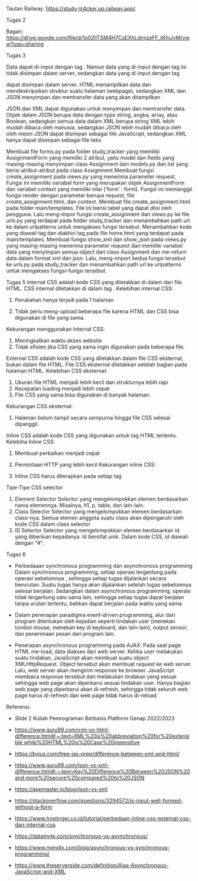 Tautan Railway: https://study-tr4cker.up.railway.app/

Tugas 2

Bagan: https://drive.google.com/file/d/1o02IlTSM4H7CsEXhLdmjzeFF_tKhiJvM/view?usp=sharing

Tugas 3 

Data dapat di-input dengan tag . Namun data yang di-input dengan tag ini tidak disimpan dalam server, sedangkan data yang di-input dengan tag

dapat disimpan dalam server.
HTML menampilkan data dan mendeskripsikan struktur suatu halaman (webpage), sedangkan XML dan JSON menyimpan dan mentransfer data yang akan ditampilkan

JSON dan XML dapat digunakan untuk menyimpan dan mentransfer data. Objek dalam JSON berupa data dengan type string, angka, array, atau Boolean, sedangkan semua data dalam XML berupa string XML lebih mudah dibaca oleh manusia, sedangkan JSON lebih mudah dibaca oleh oleh mesin JSON dapat disimpan sebagai file JavaScript, sedangkan XML hanya dapat disimpan sebagai file teks.

Membuat file forms.py pada folder study_tracker yang memiliki AssignmentForm yang memiliki 2 atribut, yaitu model dan fields yang masing-masing menyimpan class Assignment dari models.py dan list yang berisi atribut-atribut pada class Assignment
Membuat fungsi create_assignment pada views.py yang menerima parameter request. Fungsi ini memiliki variabel form yang merupakan objek AssignmentForm dan variabel context yang memiliki nilai {‘form’ : form}. Fungsi ini memanggil fungsi render dengan parameter berupa request, file create_assignment.html, dan context.
Membuat file create_assignment.html pada folder main/templates. File ini berisi tabel yang dapat diisi oleh pengguna. Lalu meng-impor fungsi create_assignment dari views.py ke file urls.py yang terdapat pada folder study_tracker dan menambahkan path url ke dalam urlpatterns untuk mengakses fungsi tersebut.
Menambahkan kode yang diawali tag dan diakhiri tag pada file home.html yang terdapat pada main/templates.
Membuat fungsi show_xml dan show_json pada views.py yang masing-masing menerima parameter request dan memiliki variabel data yang menyimpan semua object dari class Assignment dan me-return data dalam format xml dan json. Lalu, meng-import kedua fungsi tersebut ke urls.py pada study_tracker dan menambahkan path url ke urlpatterns untuk mengakses fungsi-fungsi tersebut.


Tugas 5
Internal CSS adalah kode CSS yang diletakkan di dalam <head> dari file HTML. CSS internal diletakkan di dalam tag <style></style>.
Kelebihan internal CSS:

1. Perubahan hanya terjadi pada 1 halaman

2. Tidak perlu meng-upload beberapa file karena HTML dan CSS bisa digunakan di file yang sama.

Kekurangan menggunakan Internal CSS:

1. Meningkatkan waktu akses website
2. Tidak efisien jika CSS yang sama ingin digunakan pada beberapa file.

External CSS adalah kode CSS yang diletakkan dalam file CSS eksternal, bukan dalam file HTML. File CSS eksternal diletakkan setelah bagian <head> pada halaman HTML.
Kelebihan CSS eksternal:

1. Ukuran file HTML menjadi lebih kecil dan strukturnya lebih rapi
2. Kecepatan loading menjadi lebih cepat
3. File CSS yang sama bisa digunakan di banyak halaman.

Kekurangan CSS eksternal:
1. Halaman belum tampil secara sempurna hingga file CSS selesai dipanggil.


Inline CSS adalah kode CSS yang digunakan untuk tag HTML tertentu.
Kelebiha  Inline CSS:
1. Membuat perbaikan menjadi cepat
2. Permintaan HTTP yang lebih kecil
Kekurangan inline CSS:

1. Inline CSS harus diterapkan pada setiap tag

Tipe-Tipe CSS selector
1. Element Selector
Selector yang mengelompokkan elemen berdasarkan nama elemennya. Misalnya, h1, p, table, dan lain-lain.
2. Class Selector
Selector yang mengelompokkan elemen berdasarkan class-nya. Semua elemen anggota suatu class akan dipengaruhi oleh kode CSS dalam class selector
3. ID Selector
Selector yang mengelompokkan elemen berdasarkan id yang diberikan kepadanya. Id bersifat unik. Dalam kode CSS, id diawali dengan "#".

Tugas 6
* Perbedaaan synchronous programming dan asynchronous programming 
Dalam synchronous programming, setiap operasi tergantung pada operasi sebelumnya , sehingga setiap tugas dijalankan secara berurutan. Suatu tugas hanya akan dijalankan setelah tugas sebelumnya selesai berjalan. Sedangkan dalam asynchronous programming, operasi tidak tergantung satu sama lain, sehingga setiap tugas dapat berjalan tanpa urutan tertentu, bahkan dapat berjalan pada waktu yang sama

* Dalam penerapan paradigma event-driven programming, alur dari program ditentukan oleh kejadian seperti tindakan user (menekan tombol mouse, menekan key di keyboard, dan lain-lain), output sensor, dan penerimaan pesan dari program lain. 

* Penerapan asynchronous programming pada AJAX:
Pada saat page HTML me-load, data diakses dari web server.
Ketika user melakukan suatu tindakan, JavaScript akan membuat suatu object XMLHttpRequest. Object tersebut akan membuat request ke web server. Lalu, web server akan mengirim response ke browser. JavaScript membaca response tersebut dan melakukan tindakan yang sesuai sehingga web page akan diperbarui sesuai tindakan user. Hanya bagian web page yang diperbarui akan di-refresh, sehingga tidak seluruh web page harus di-refresh dan web page tidak harus di-reload. 

Referensi:
* Slide 2 Kuliah Pemrograman Berbasis Platform Genap 2022/2023

* https://www.guru99.com/xml-vs-html-difference.html#:~:text=XML%20is%20abbreviation%20for%20extensible,while%20HTML%20is%20Case%20insensitive

* https://byjus.com/free-ias-prep/difference-between-xml-and-html/

* https://www.guru99.com/json-vs-xml-difference.html#:~:text=Key%20Difference%20Between%20JSON%20and,more%20secure%20compared%20to%20JSON

* https://appmaster.io/blog/json-vs-xml

* https://stackoverflow.com/questions/3294572/is-input-well-formed-without-a-form

* https://www.hostinger.co.id/tutorial/perbedaan-inline-css-external-css-dan-internal-css

* https://datamyte.com/synchronous-vs-asynchronous/

* https://www.mendix.com/blog/asynchronous-vs-synchronous-programming/

* https://www.theserverside.com/definition/Ajax-Asynchronous-JavaScript-and-XML

